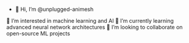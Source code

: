 - 👋 Hi, I’m @unplugged-animesh

👀 I’m interested in machine learning and AI
🌱 I’m currently learning advanced neural network architectures
💞️ I’m looking to collaborate on open-source ML projects


<!---
unplugged-animesh/unplugged-animesh is a ✨ special ✨ repository because its `README.md` (this file) appears on your GitHub profile.
You can click the Preview link to take a look at your changes.
--->
